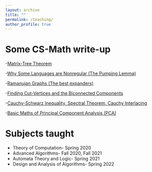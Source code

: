 ```yaml
---
layout: archive
title: ""
permalink: /teaching/
author_profile: true
---
```



# Some CS-Math write-up
-[Matrix-Tree Theorem](https://ranveeriit.github.io/files/Matrix_Tree_Theorem.pdf) 

-[Why Some Languages are Nonregular (The Pumping Lemma)](https://ranveeriit.github.io/files/Toc_PumpingLemma.pdf)

-[Ramanujan Graphs (The best expanders)](https://ranveeriit.github.io/files/Expanders-Ramanujan_Graph.pdf)

-[Finding Cut-Vertices and the Biconnected Components](https://ranveeriit.github.io/files/Cut_vertices_and_Biconnected_Component.pdf) 

-[Cauchy-Schwarz Inequality, Spectral Theorem, Cauchy Interlacing](https://ranveeriit.github.io/files/Three_Theorem.pdf)

-[Basic Maths of Principal Component Analysis (PCA)](https://ranveeriit.github.io/files/Basic_Maths_of_PCA(ML).pdf)


# Subjects taught
- Theory of Computation- Spring 2020
- Advanced Algorithms- Fall 2020, Fall 2021
- Automata Theory and Logic- Spring 2021
- Design and Analysis of Algorithms- Spring 2022
